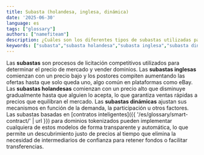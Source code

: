 ```yaml
---
title: Subasta (holandesa, inglesa, dinámica)
date: '2025-06-30'
language: es
tags: ["glossary"]
authors: ["namefiteam"]
description: ¿Cuáles son los diferentes tipos de subastas utilizadas para la venta de dominios?
keywords: ["subasta","subasta holandesa","subasta inglesa","subasta dinámica","descubrimiento de precios","venta de dominios"]
---
```



Las **subastas** son procesos de licitación competitivos utilizados para determinar el precio de mercado y vender dominios. Las **subastas inglesas** comienzan con un precio bajo y los postores compiten aumentando las ofertas hasta que solo queda uno, algo común en plataformas como eBay. Las **subastas holandesas** comienzan con un precio alto que disminuye gradualmente hasta que alguien lo acepta, lo que garantiza ventas rápidas a precios que equilibran el mercado. Las **subastas dinámicas** ajustan sus mecanismos en función de la demanda, la participación u otros factores. Las subastas basadas en [contratos inteligentes]({{ '/es/glossary/smart-contract/' | url }}) para dominios tokenizados pueden implementar cualquiera de estos modelos de forma transparente y automática, lo que permite un descubrimiento justo de precios al tiempo que elimina la necesidad de intermediarios de confianza para retener fondos o facilitar transferencias.